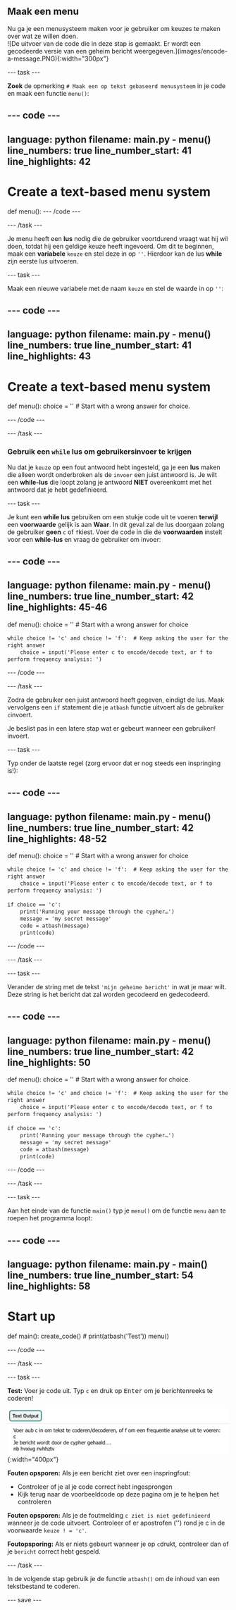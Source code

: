 ## Maak een menu

<div style="display: flex; flex-wrap: wrap">
<div style="flex-basis: 200px; flex-grow: 1; margin-right: 15px;">
Nu ga je een menusysteem maken voor je gebruiker om keuzes te maken over wat ze willen doen. 
</div>
<div>
![De uitvoer van de code die in deze stap is gemaakt. Er wordt een gecodeerde versie van een geheim bericht weergegeven.](images/encode-a-message.PNG){:width="300px"}
</div>
</div>

--- task ---

**Zoek** de opmerking `# Maak een op tekst gebaseerd menusysteem` in je code en maak een functie `menu()`:

--- code ---
---
language: python filename: main.py - menu() line_numbers: true line_number_start: 41
line_highlights: 42
---
# Create a text-based menu system
def menu(): --- /code ---

--- /task ---

Je menu heeft een **lus** nodig die de gebruiker voortdurend vraagt wat hij wil doen, totdat hij een geldige keuze heeft ingevoerd. Om dit te beginnen, maak een **variabele** `keuze` en stel deze in op `''`. Hierdoor kan de lus **while** zijn eerste lus uitvoeren.

--- task ---

Maak een nieuwe variabele met de naam `keuze` en stel de waarde in op `''`:

--- code ---
---
language: python filename: main.py - menu() line_numbers: true line_number_start: 41
line_highlights: 43
---
# Create a text-based menu system
def menu(): choice = ''  # Start with a wrong answer for choice.

--- /code ---

--- /task ---

### Gebruik een `while` lus om gebruikersinvoer te krijgen

Nu dat je `keuze` op een fout antwoord hebt ingesteld, ga je een **lus** maken die alleen wordt onderbroken als de `invoer` een juist antwoord is. Je wilt een **while-lus** die loopt zolang je antwoord **NIET** overeenkomt met het antwoord dat je hebt gedefinieerd.

--- task ---

Je kunt een **while lus** gebruiken om een stukje code uit te voeren **terwijl** een **voorwaarde** gelijk is aan **Waar**. In dit geval zal de lus doorgaan zolang de gebruiker **geen** `c` of `f`kiest. Voer de code in die de **voorwaarden** instelt voor een **while-lus** en vraag de gebruiker om invoer:

--- code ---
---
language: python filename: main.py - menu() line_numbers: true line_number_start: 42
line_highlights: 45-46
---
def menu(): choice = ''  # Start with a wrong answer for choice

    while choice != 'c' and choice != 'f':  # Keep asking the user for the right answer
        choice = input('Please enter c to encode/decode text, or f to perform frequency analysis: ')
--- /code ---

--- /task ---

Zodra de gebruiker een juist antwoord heeft gegeven, eindigt de lus. Maak vervolgens een `if` statement die je `atbash` functie uitvoert als de gebruiker `c`invoert.

Je beslist pas in een latere stap wat er gebeurt wanneer een gebruiker`f` invoert.

--- task ---

Typ onder de laatste regel (zorg ervoor dat er nog steeds een inspringing is!):

--- code ---
---
language: python filename: main.py - menu() line_numbers: true line_number_start: 42
line_highlights: 48-52
---
def menu(): choice = ''  # Start with a wrong answer for choice

    while choice != 'c' and choice != 'f':  # Keep asking the user for the right answer
        choice = input('Please enter c to encode/decode text, or f to perform frequency analysis: ')
    
    if choice == 'c':
        print('Running your message through the cypher…')
        message = 'my secret message' 
        code = atbash(message)
        print(code)

--- /code ---

--- /task ---

--- task ---

Verander de string met de tekst `'mijn geheime bericht'` in wat je maar wilt. Deze string is het bericht dat zal worden gecodeerd en gedecodeerd.

--- code ---
---
language: python filename: main.py - menu() line_numbers: true line_number_start: 42
line_highlights: 50
---
def menu(): choice = ''  # Start with a wrong answer for choice.

    while choice != 'c' and choice != 'f':  # Keep asking the user for the right answer
        choice = input('Please enter c to encode/decode text, or f to perform frequency analysis: ')
    
    if choice == 'c':
        print('Running your message through the cypher…')
        message = 'my secret message'
        code = atbash(message)
        print(code)

--- /code ---

--- /task ---

--- task ---

Aan het einde van de functie `main()` typ je `menu()` om de functie `menu` aan te roepen het programma loopt:

--- code ---
---
language: python filename: main.py - main() line_numbers: true line_number_start: 54
line_highlights: 58
---
# Start up
def main(): create_code() # print(atbash('Test')) menu()

--- /code ---

--- /task ---

--- task ---

**Test:** Voer je code uit. Typ `c` en druk op <kbd>Enter</kbd> om je berichtenreeks te coderen!

![De uitvoer van de code die in deze stap is gemaakt. Er wordt een gecodeerde versie van een geheim bericht weergegeven.](images/encode-a-message.PNG){:width="400px"}

**Fouten opsporen:** Als je een bericht ziet over een inspringfout:
- Controleer of je al je code correct hebt ingesprongen
- Kijk terug naar de voorbeeldcode op deze pagina om je te helpen het controleren

**Fouten opsporen:** Als je de foutmelding `c ziet is niet gedefinieerd` wanneer je de code uitvoert. Controleer of er apostrofen ('') rond je c in de voorwaarde `keuze ! = 'c'`.

**Foutopsporing:** Als er niets gebeurt wanneer je op `c`drukt, controleer dan of je `bericht` correct hebt gespeld.

--- /task ---

In de volgende stap gebruik je de functie `atbash()` om de inhoud van een tekstbestand te coderen.

--- save ---
